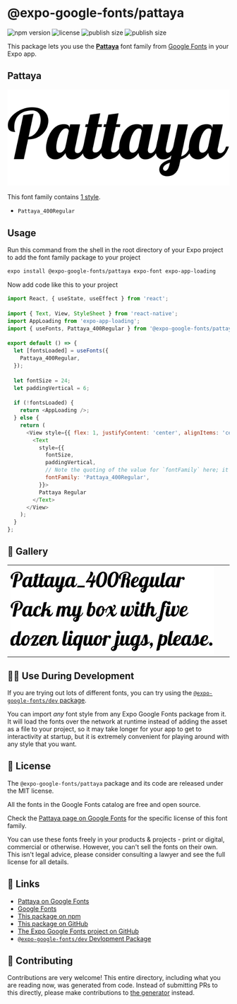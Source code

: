 # @expo-google-fonts/pattaya

![npm version](https://flat.badgen.net/npm/v/@expo-google-fonts/pattaya)
![license](https://flat.badgen.net/github/license/expo/google-fonts)
![publish size](https://flat.badgen.net/packagephobia/install/@expo-google-fonts/pattaya)
![publish size](https://flat.badgen.net/packagephobia/publish/@expo-google-fonts/pattaya)

This package lets you use the [**Pattaya**](https://fonts.google.com/specimen/Pattaya) font family from [Google Fonts](https://fonts.google.com/) in your Expo app.

## Pattaya

![Pattaya](./font-family.png)

This font family contains [1 style](#-gallery).

- `Pattaya_400Regular`

## Usage

Run this command from the shell in the root directory of your Expo project to add the font family package to your project
```sh
expo install @expo-google-fonts/pattaya expo-font expo-app-loading
```

Now add code like this to your project
```js
import React, { useState, useEffect } from 'react';

import { Text, View, StyleSheet } from 'react-native';
import AppLoading from 'expo-app-loading';
import { useFonts, Pattaya_400Regular } from '@expo-google-fonts/pattaya';

export default () => {
  let [fontsLoaded] = useFonts({
    Pattaya_400Regular,
  });

  let fontSize = 24;
  let paddingVertical = 6;

  if (!fontsLoaded) {
    return <AppLoading />;
  } else {
    return (
      <View style={{ flex: 1, justifyContent: 'center', alignItems: 'center' }}>
        <Text
          style={{
            fontSize,
            paddingVertical,
            // Note the quoting of the value for `fontFamily` here; it expects a string!
            fontFamily: 'Pattaya_400Regular',
          }}>
          Pattaya Regular
        </Text>
      </View>
    );
  }
};

```

## 🔡 Gallery


||||
|-|-|-|
|![Pattaya_400Regular](./Pattaya_400Regular.ttf.png)||||


## 👩‍💻 Use During Development

If you are trying out lots of different fonts, you can try using the [`@expo-google-fonts/dev` package](https://github.com/expo/google-fonts/tree/master/font-packages/dev#readme).

You can import *any* font style from any Expo Google Fonts package from it. It will load the fonts
over the network at runtime instead of adding the asset as a file to your project, so it may take longer
for your app to get to interactivity at startup, but it is extremely convenient
for playing around with any style that you want.

## 📖 License

The `@expo-google-fonts/pattaya` package and its code are released under the MIT license.

All the fonts in the Google Fonts catalog are free and open source.

Check the [Pattaya page on Google Fonts](https://fonts.google.com/specimen/Pattaya) for the specific license of this font family.

You can use these fonts freely in your products & projects - print or digital, commercial or otherwise. However, you can't sell the fonts on their own. This isn't legal advice, please consider consulting a lawyer and see the full license for all details.

## 🔗 Links

- [Pattaya on Google Fonts](https://fonts.google.com/specimen/Pattaya)
- [Google Fonts](https://fonts.google.com/)
- [This package on npm](https://www.npmjs.com/package/@expo-google-fonts/pattaya)
- [This package on GitHub](https://github.com/expo/google-fonts/tree/master/font-packages/pattaya)
- [The Expo Google Fonts project on GitHub](https://github.com/expo/google-fonts)
- [`@expo-google-fonts/dev` Devlopment Package](https://github.com/expo/google-fonts/tree/master/font-packages/dev)

## 🤝 Contributing

Contributions are very welcome! This entire directory, including what you are reading now, was generated from code. Instead of submitting PRs to this directly, please make contributions to [the generator](https://github.com/expo/google-fonts/tree/master/packages/generator) instead.
